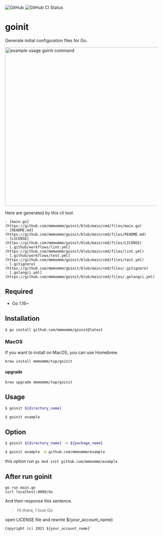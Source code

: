 ![GitHub](https://img.shields.io/github/license/mmmommm/goinit)
![GitHub CI Status](https://img.shields.io/github/workflow/status/mmmommm/goinit/ci?label=CI)

# goinit
Generate initial configuration files for Go.

<img width="524" alt="example usage goinit command" src="https://user-images.githubusercontent.com/51479834/143152499-3e4dbd69-ded8-4121-8d58-a57f623bb4e0.png">

Here are generated by this cli tool.
```
- [main.go](https://github.com/mmmommm/goinit/blob/main/cmd/files/main.go)
- [README.md](https://github.com/mmmommm/goinit/blob/main/cmd/files/README.md)
- [LICENSE](https://github.com/mmmommm/goinit/blob/main/cmd/files/LICENSE)
- [.github/workflows/lint.yml](https://github.com/mmmommm/goinit/blob/main/cmd/files/lint.yml)
- [.github/workflows/test.yml](https://github.com/mmmommm/goinit/blob/main/cmd/files/test.yml)
- [.gitignore](https://github.com/mmmommm/goinit/blob/main/cmd/files/.gitignore)
- [.golangci.yml](https://github.com/mmmommm/goinit/blob/main/cmd/files/.golangci.yml)
```

## Required
- Go 1.16~

## Installation
```
$ go install github.com/mmmommm/goinit@latest
```

### MacOS
If you want to install on MacOS, you can use Homebrew.
```
brew install mmmommm/tap/goinit
```

#### upgrade
```
brew upgrade mmmommm/tap/goinit
```
## Usage
```sh
$ goinit ${directory_name}

$ goinit example
```

## Option
```sh
$ goinit ${directory_name} -m ${package_name}

$ goinit example -m github.com/mmmommm/example
```
this option run `go mod init github.com/mmmommm/example`

## After run goinit

```
go run main.go
curl localhost:8080/Go
```

And then response this sentence.
>Hi there, I love Go

open LICENSE file and rewrite ${your_account_name}

```
Copyright (c) 2021 ${your_account_name}`
```
